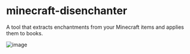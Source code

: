 # minecraft-disenchanter
A tool that extracts enchantments from your Minecraft items and applies them to books.

![image](https://user-images.githubusercontent.com/68562148/153746343-536f136b-4f27-4fd3-a140-fb458523fdac.png)
